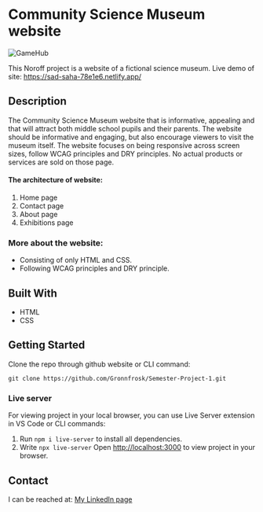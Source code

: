 # Community Science Museum website

![GameHub](https://user-images.githubusercontent.com/91615712/205651208-4258fa61-17d5-4a01-8a0d-be3d504323ca.png)

This Noroff project is a website of a fictional science museum. Live demo of site: https://sad-saha-78e1e6.netlify.app/

## Description
The Community Science Museum website that is informative, appealing and that will attract both middle school pupils and their parents. The website should be informative and engaging, but also encourage viewers to visit the museum itself. The website focuses on being responsive across screen sizes, follow WCAG principles and DRY principles. No actual products or services are sold on those page.

#### The architecture of website:
1. Home page
2. Contact page
3. About page
4. Exhibitions page

### More about the website:
- Consisting of only HTML and CSS.
- Following WCAG principles and DRY principle.

## Built With
- HTML
- CSS

## Getting Started

Clone the repo through github website or CLI command:

```
git clone https://github.com/Gronnfrosk/Semester-Project-1.git
```

### Live server
For viewing project in your local browser, you can use Live Server extension in VS Code or CLI commands:

1. Run ```npm i live-server``` to install all dependencies.
2. Write ```npx live-server``` Open [http://localhost:3000](http://localhost:3000) to view project in your browser.


## Contact
I can be reached at:
[My LinkedIn page](https://www.linkedin.com/in/hanna-fjeldsaa-0b4797127/) 


